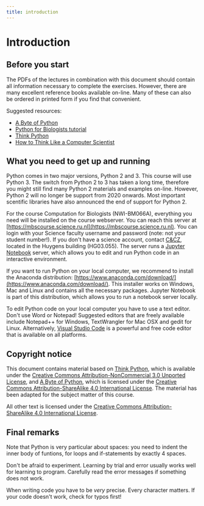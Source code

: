 ```yaml
---
title: introduction
---
```


# Introduction

## Before you start

The PDFs of the lectures in combination with this document should contain all information necessary to complete the exercises. However, there are many excellent reference books available on-line. Many of these can also be ordered in printed form if you find that convenient. 

Suggested resources:

* [A Byte of Python](https://python.swaroopch.com/)
* [Python for Biologists tutorial](https://pythonforbiologists.com/introduction/)
* [Think Python](https://greenteapress.com/wp/think-python-2e)
* [How to Think Like a Computer Scientist](http://openbookproject.net/thinkcs/python/english3e/)


## What you need to get up and running

Python comes in two major versions, Python 2 and 3. This course will use Python 3. The switch from Python 2 to 3 has taken a long time, therefore you might still find many Python 2 materials and examples on-line. However, Python 2 will no longer be support from 2020 onwards. Most important scentific libraries have also announced the end of support for Python 2. 

For the course Computation for Biologists (NWI-BM066A), everything you need will be installed on the course webserver. You can reach this server at [https://mbscourse.science.ru.nl](https://mbscourse.science.ru.nl). You can login with your Science faculty username and password (note: not your student number!). If you don't have a science account, contact [C&CZ](http://wiki.science.ru.nl/cncz/), located in the Huygens building (HG03.055). The server runs a [Jupyter Notebook](http://jupyter.org/) server, which allows you to edit and run Python code in an interactive environment.

If you want to run Python on your local computer, we recommend to install the Anaconda distribution: [https://www.anaconda.com/download/](https://www.anaconda.com/download/). This installer works on Windows, Mac and Linux and contains all the necessary packages. Jupyter Notebook is part of this distribution, which allows you to run a notebook server locally.

To edit Python code on your local computer you have to use a text editor. Don't use Word or Notepad! Suggested editors that are freely available include Notepad++ for Windows, TextWrangler for Mac OSX and gedit for Linux. Alternatively, [Visual Studio Code](https://code.visualstudio.com/) is a powerful and free code editor that is available on all platforms.


## Copyright notice

This document contains material based on [Think Python](https://greenteapress.com/wp/think-python-2e/), which is available under the [Creative Commons Attribution-NonCommercial 3.0 Unported License](http://creativecommons.org/licenses/by-nc/3.0/), and [A Byte of Python](https://python.swaroopch.com/), which is licensed under the [Creative Commons Attribution-ShareAlike 4.0 International License](http://creativecommons.org/licenses/by-sa/4.0/). The material has been adapted for the subject matter of this course.

All other text is licensed under the [Creative Commons Attribution-ShareAlike 4.0 International License](http://creativecommons.org/licenses/by-sa/4.0/).

## Final remarks

Note that Python is very particular about spaces: you need to indent the inner body of funtions, for loops and if-statements by exactly 4 spaces. 

Don't be afraid to experiment. Learning by trial and error usually works well for learning to program. Carefully read the error messages if something does not work.

When writing code you have to be *very* precise. Every character matters. If your code doesn't work, check for typos first! 

